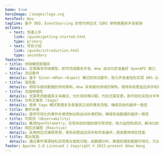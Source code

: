 ```yaml
---
home: true
heroImage: /images/logo.svg
heroText: Wow
tagline: 基于 DDD、EventSourcing 的现代响应式 CQRS 架构微服务开发框架
actions:
  - text: 快速上手
    link: /guide/getting-started.html
    type: primary
  - text: 项目介绍
    link: /guide/introduction.html
    type: secondary
features:
- title: 领域模型即服务
  details: 仅需编写领域模型，即可完成服务开发，Wow 自动为您准备好 OpenAPI 接口
- title: 测试套件
  details: 基于 Given->When->Expect 模式的测试套件，助力开发者轻松实现 80% 以上的测试覆盖率，确保高质量应用交付
- title: 高性能
  details: 相较与面向数据的传统架构，Wow 采用面向领域的架构，使得系统更适应异步和并发操作，提高整体响应性能
- title: 无缝伸缩性
  details: 无需考虑数据库关系模式、分片规则等问题，代码无需变更，即可轻松实现水平伸缩
- title: 分布式事务 (Saga)
  details: 使用 Saga 模式管理复杂多服务之间的事务流程，确保系统的最终一致性
- title: 事件补偿
  details: 提供可视化的事件补偿控制台和自动补偿机制，确保系统数据的最终一致性
- title: 可观测 (Observability)
  details: 集成OpenTelemetry，实现系统的端到端可观测性，助力监控和调试，解决CQRS模式可能引起的系统复杂性问题
- title: 响应式编程 (Reactive)
  details: 采用响应式编程思想，使系统更适应异步和并发操作，提高整体响应性能
- title: 商业智能
  details: 通过事件溯源轻松实现商业智能功能，如数据分析、数据挖掘和数据可视化，为业务决策提供有力支持
footer: Apache 2.0 Licensed | Copyright © 2022-present Ahoo Wang
---
```

